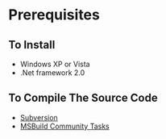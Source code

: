# Prerequisites #

## To Install ##

  * Windows XP or Vista
  * .Net framework 2.0

## To Compile The Source Code ##

  * [Subversion](http://subversion.tigris.org)
  * [MSBuild Community Tasks](http://msbuildtasks.tigris.org)
